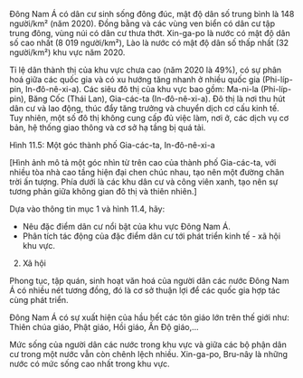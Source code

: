 Đông Nam Á có dân cư sinh sống đông đúc, mật độ dân số trung bình là 148 người/km² (năm 2020). Đồng bằng và các vùng ven biển có dân cư tập trung đông, vùng núi có dân cư thưa thớt. Xin-ga-po là nước có mật độ dân số cao nhất (8 019 người/km²), Lào là nước có mật độ dân số thấp nhất (32 người/km²) khu vực năm 2020.

Tỉ lệ dân thành thị của khu vực chưa cao (năm 2020 là 49%), có sự phân hoá giữa các quốc gia và có xu hướng tăng nhanh ở nhiều quốc gia (Phi-líp-pin, In-đô-nê-xi-a). Các siêu đô thị của khu vực bao gồm: Ma-ni-la (Phi-líp-pin), Băng Cốc (Thái Lan), Gia-các-ta (In-đô-nê-xi-a). Đô thị là nơi thu hút dân cư và lao động, thúc đẩy tăng trưởng và chuyển dịch cơ cấu kinh tế. Tuy nhiên, một số đô thị không cung cấp đủ việc làm, nơi ở, các dịch vụ cơ bản, hệ thống giao thông và cơ sở hạ tầng bị quá tải.

Hình 11.5: Một góc thành phố Gia-các-ta, In-đô-nê-xi-a

[Hình ảnh mô tả một góc nhìn từ trên cao của thành phố Gia-các-ta, với nhiều tòa nhà cao tầng hiện đại chen chúc nhau, tạo nên một đường chân trời ấn tượng. Phía dưới là các khu dân cư và công viên xanh, tạo nên sự tương phản giữa không gian đô thị và thiên nhiên.]

Dựa vào thông tin mục 1 và hình 11.4, hãy:
- Nêu đặc điểm dân cư nổi bật của khu vực Đông Nam Á.
- Phân tích tác động của đặc điểm dân cư tới phát triển kinh tế - xã hội khu vực.

2. Xã hội

Phong tục, tập quán, sinh hoạt văn hoá của người dân các nước Đông Nam Á có nhiều nét tương đồng, đó là cơ sở thuận lợi để các quốc gia hợp tác cùng phát triển.

Đông Nam Á có sự xuất hiện của hầu hết các tôn giáo lớn trên thế giới như: Thiên chúa giáo, Phật giáo, Hồi giáo, Ấn Độ giáo,...

Mức sống của người dân các nước trong khu vực và giữa các bộ phận dân cư trong một nước vẫn còn chênh lệch nhiều. Xin-ga-po, Bru-nây là những nước có mức sống cao nhất trong khu vực.
